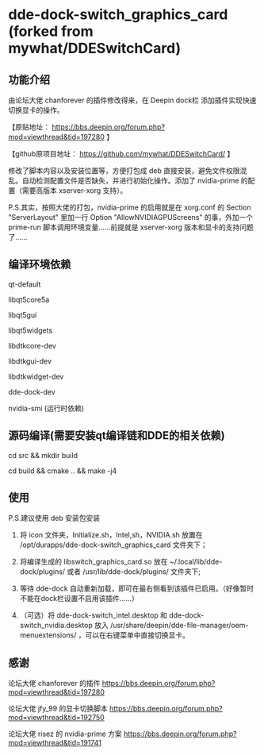 # dde-dock-switch_graphics_card (forked from mywhat/DDESwitchCard)

## 功能介绍

由论坛大佬 chanforever 的插件修改得来，在 Deepin dock栏 添加插件实现快速切换显卡的操作。

【原贴地址： https://bbs.deepin.org/forum.php?mod=viewthread&tid=197280 】

【github原项目地址： https://github.com/mywhat/DDESwitchCard/ 】

修改了脚本内容以及安装位置等，方便打包成 deb 直接安装，避免文件权限混乱。自动检测配置文件是否缺失，并进行初始化操作。添加了 nvidia-prime 的配置（需要高版本 xserver-xorg 支持）。

P.S.其实，按照大佬的打包，nvidia-prime 的启用就是在 xorg.conf 的 Section "ServerLayout" 里加一行 Option "AllowNVIDIAGPUScreens" 的事，外加一个 prime-run 脚本调用环境变量......前提就是 xserver-xorg 版本和显卡的支持问题了......

## 编译环境依赖

qt-default

libqt5core5a

libqt5gui

libqt5widgets

libdtkcore-dev

libdtkgui-dev

libdtkwidget-dev

dde-dock-dev


nvidia-smi (运行时依赖)

## 源码编译(需要安装qt编译链和DDE的相关依赖)

cd src && mkdir build

cd build && cmake .. && make -j4

## 使用

P.S.建议使用 deb 安装包安装

1.  将 icon 文件夹，Initialize.sh，Intel,sh，NVIDIA.sh 放置在 /opt/durapps/dde-dock-switch_graphics_card 文件夹下；

2.  将编译生成的 libswitch_graphics_card.so 放在 ~/.local/lib/dde-dock/plugins/ 或者 /usr/lib/dde-dock/plugins/ 文件夹下;

3.  等待 dde-dock 自动重新加载，即可在最右侧看到该插件已启用。（好像暂时不能在dock栏设置不启用该插件......）

4.  （可选）将 dde-dock-switch_intel.desktop 和 dde-dock-switch_nvidia.desktop 放入 /usr/share/deepin/dde-file-manager/oem-menuextensions/ ，可以在右键菜单中直接切换显卡。

## 感谢

论坛大佬 chanforever 的插件        https://bbs.deepin.org/forum.php?mod=viewthread&tid=197280

论坛大佬 jfy_99 的显卡切换脚本     https://bbs.deepin.org/forum.php?mod=viewthread&tid=192750

论坛大佬 risez 的 nvidia-prime 方案        https://bbs.deepin.org/forum.php?mod=viewthread&tid=191741
